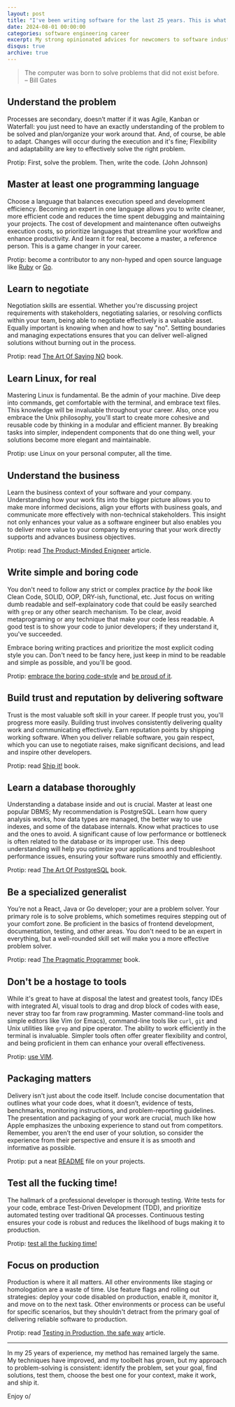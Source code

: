 ```yaml
---
layout: post
title: "I've been writing software for the last 25 years. This is what I learned so far"
date: 2024-08-01 00:00:00
categories: software engineering career
excerpt: My strong opinionated advices for newcomers to software industry
disqus: true
archive: true
---
```


> The computer was born to solve problems that did not exist before.<br/>
> –  Bill Gates


## Understand the problem
Processes are secondary, doesn’t matter if it was Agile, Kanban or Waterfall: you just need to have an exactly understanding of the problem to be solved and plan/organize your work around that.
And, of course, be able to adapt. Changes will occur during the execution and it's fine; Flexibility and adaptability are key to effectively solve the right problem.

Protip: First, solve the problem. Then, write the code. (John Johnson)

## Master at least one programming language
Choose a language that balances execution speed and development efficiency. Becoming an expert in one language allows you to write cleaner, more efficient code and reduces the time spent debugging and maintaining your projects. The cost of development and maintenance often outweighs execution costs, so prioritize languages that streamline your workflow and enhance productivity. And learn it for real, become a master, a reference person. This is a game changer in your career.

Protip: become a contributor to any non-hyped and open source language like [Ruby](https://git.ruby-lang.org/ruby.git) or [Go](https://github.com/golang/go).

## Learn to negotiate
Negotiation skills are essential. Whether you're discussing project requirements with stakeholders, negotiating salaries, or resolving conflicts within your team, being able to negotiate effectively is a valuable asset.
Equally important is knowing when and how to say "no". Setting boundaries and managing expectations ensures that you can deliver well-aligned solutions without burning out in the process.

Protip: read [The Art Of Saying NO](https://www.amazon.com/Art-Saying-NO-Reclaim-Granted-ebook/dp/B074LZG7KS) book.

## Learn Linux, for real
Mastering Linux is fundamental. Be the admin of your machine. Dive deep into commands, get comfortable with the terminal, and embrace text files. This knowledge will be invaluable throughout your career.
Also, once you embrace the Unix philosophy, you'll start to create more cohesive and reusable code by thinking in a modular and efficient manner. By breaking tasks into simpler, independent components that do one thing well, your solutions become more elegant and maintainable.

Protip: use Linux on your personal computer, all the time.

## Understand the business
Learn the business context of your software and your company. Understanding how your work fits into the bigger picture allows you to make more informed decisions, align your efforts with business goals, and communicate more effectively with non-technical stakeholders.
This insight not only enhances your value as a software engineer but also enables you to deliver more value to your company by ensuring that your work directly supports and advances business objectives.

Protip: read [The Product-Minded Enigneer](https://blog.pragmaticengineer.com/the-product-minded-engineer/) article.

## Write simple and boring code
You don't need to follow any strict or complex practice _by the book_ like Clean Code, SOLID, OOP, DRY-ish, functional, etc. Just focus on writing dumb readable and self-explainatory code that could be easily searched with `grep` or any other search mechanism. To be clear, avoid metaprograming or any technique that make your code less readable. A good test is to show your code to junior developers; if they understand it, you've succeeded.

Embrace boring writing practices and prioritize the most explicit coding style you can. Don't need to be fancy here, just keep in mind to be readable and simple as possible, and you'll be good.

Protip: [embrace the boring code-style](https://www.reddit.com/r/programminghorror/comments/16f5roz/i_embraced_the_boring_codestyle/) and [be proud of it](https://dankim.org/posts/boring-programmer-and-proud-of-it/).

## Build trust and reputation by delivering software
Trust is the most valuable soft skill in your career. If people trust you,
you'll progress more easily. Building trust involves consistently delivering
quality work and communicating effectively.
Earn reputation points by shipping working software. When you deliver reliable software, you gain respect, which you can use to negotiate raises, make significant decisions, and lead and inspire other developers.

Protip: read [Ship it!](https://pragprog.com/titles/prj/ship-it/) book.

## Learn a database thoroughly
Understanding a database inside and out is crucial. Master at least one popular DBMS; My recommendation is PostgreSQL. Learn how query analysis works, how data types are managed, the better way to use indexes, and some of the database internals. Know what practices to use and the ones to avoid.
A significant cause of low performance or bottleneck is often related to the database or its improper use. This deep understanding will help you optimize your applications and troubleshoot performance issues, ensuring your software runs smoothly and efficiently.

Protip: read [The Art Of PostgreSQL](https://theartofpostgresql.com/) book.

## Be a specialized generalist
You’re not a React, Java or Go developer; your are a problem solver. Your primary role is to solve problems, which sometimes requires stepping out of your comfort zone. Be proficient in the basics of frontend development, documentation, testing, and other areas. You don't need to be an expert in everything, but a well-rounded skill set will make you a more effective problem solver.

Protip: read [The Pragmatic Programmer](https://pragprog.com/titles/tpp20/the-pragmatic-programmer-20th-anniversary-edition/) book.

## Don't be a hostage to tools
While it's great to have at disposal the latest and greatest tools, fancy IDEs with integrated AI, visual tools to drag and drop block of codes with ease, never stray too far from raw programming.
Master command-line tools and simple editors like Vim (or Emacs), command-line tools like `curl`, `git` and Unix utilities like `grep` and pipe operator. The ability to work efficiently in the terminal is invaluable.
Simpler tools often offer greater flexibility and control, and being proficient in them can enhance your overall effectiveness.

Protip: [use VIM](https://www.youtube.com/watch?v=wlR5gYd6um0).

## Packaging matters
Delivery isn't just about the code itself. Include concise documentation that outlines what your code does, what it doesn’t, evidence of tests, benchmarks, monitoring instructions, and problem-reporting guidelines. The presentation and packaging of your work are crucial, much like how Apple emphasizes the unboxing experience to stand out from competitors.
Remember, you aren’t the end user of your solution, so consider the experience from their perspective and ensure it is as smooth and informative as possible.

Protip: put a neat [README](https://www.freecodecamp.org/news/how-to-write-a-good-readme-file/) file on your projects.

## Test all the fucking time!
The hallmark of a professional developer is thorough testing. Write tests for your code, embrace Test-Driven Development (TDD), and prioritize automated testing over traditional QA processes.
Continuous testing ensures your code is robust and reduces the likelihood of bugs making it to production.

Protip: [test all the fucking time!](https://www.youtube.com/watch?v=iwUR0kOVNs8)

## Focus on production
Production is where it all matters. All other environments like staging or homologation are a waste of time.
Use feature flags and rolling out strategies: deploy your code disabled on production, enable it, monitor it, and move on to the next task.
Other environments or process can be useful for specific scenarios, but they shouldn't detract from the primary goal of delivering reliable software to production.

Protip: read [Testing in Production, the safe way](https://copyconstruct.medium.com/testing-in-production-the-safe-way-18ca102d0ef1) article.

---

In my 25 years of experience, my method has remained largely the same. My techniques have improved, and my toolbelt has grown, but my approach to problem-solving is consistent: identify the problem, set your goal, find solutions, test them, choose the best one for your context, make it work, and ship it.

Enjoy o/
